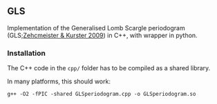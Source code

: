 ## GLS

Implementation of the Generalised Lomb Scargle periodogram(GLS;[Zehcmeister & Kurster 2009](https://ui.adsabs.harvard.edu/abs/2009A%26A...496..577Z/abstract))in C++, with wrapper in python.

### Installation

The C++ code in the `cpp/` folder has to be compiled as a shared library.

In many platforms, this should work:

```g++ -O2 -fPIC -shared GLSperiodogram.cpp -o GLSperiodogram.so```
